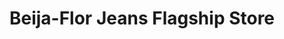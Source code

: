 ---
title: "Beija-Flor Jeans Flagship Store"
url: /greenville/beija-flor-jeans-flagship-store/
shop: clothes
---